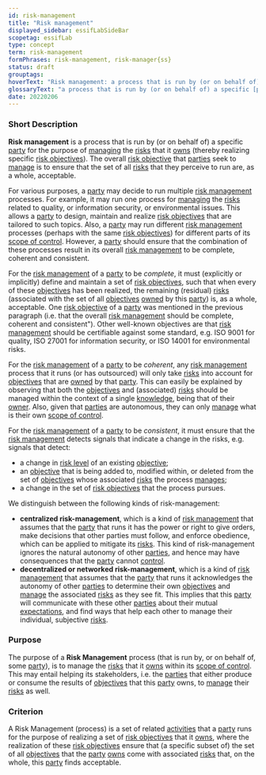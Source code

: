 ```yaml
---
id: risk-management
title: "Risk management"
displayed_sidebar: essifLabSideBar
scopetag: essifLab
type: concept
term: risk-management
formPhrases: risk-management, risk-manager{ss}
status: draft
grouptags:
hoverText: "Risk management: a process that is run by (or on behalf of) a specific Party for the purpose of Managing the Risks that it Owns (thereby realizing specific Risk Objectives)."
glossaryText: "a process that is run by (or on behalf of) a specific [party](@) for the purpose of [managing](management@) the [risk](@) that it [owns](@) (thereby realizing specific [risk objectives](risk-objective@))."
date: 20220206
---
```


### Short Description
**Risk management** is a process that is run by (or on behalf of) a specific [party](@) for the purpose of [managing](management@) the [risks](@) that it [owns](@) (thereby realizing specific [risk objectives](risk-objective@)). The overall [risk objective](@) that [parties](@) seek to [manage](management@) is to ensure that the set of all [risks](@) that they perceive to run are, as a whole, acceptable.

For various purposes, a [party](@) may decide to run multiple [risk management](@) processes. For example, it may run one process for [managing](management@) the [risks](@) related to quality, or information security, or environmental issues. This allows a [party](@) to design, maintain and realize [risk objectives](risk-objective@) that are tailored to such topics. Also, a [party](@) may run different [risk management](@) processes (perhaps with the same [risk objectives](risk-objective@)) for different parts of its [scope of control](@). However, a [party](@) should ensure that the combination of these processes result in its overall [risk management](@) to be complete, coherent and consistent.

For the [risk management](@) of a [party](@) to be *complete*, it must (explicitly or implicitly) define and maintain a set of [risk objectives](risk-objective@), such that when every of these [objectives](@) has been realized, the remaining (residual) [risks](@) (associated with the set of all [objectives](@) [owned](@) by this [party](@)) is, as a whole, acceptable. One [risk objective](@) of a [party](@) was mentioned in the previous paragraph (i.e. that the overall [risk management](@) should be complete, coherent and consistent"). Other well-known objectives are that [risk management](@) should be certifiable against some standard, e.g. ISO 9001 for quality, ISO 27001 for information security, or ISO 14001 for environmental risks.

For the [risk management](@) of a [party](@) to be *coherent*, any [risk management](@) process that it runs (or has outsourced) will only take [risks](@) into account for [objectives](@) that are [owned](@) by that [party](@). This can easily be explained by observing that both the [objectives](@) and (associated) [risks](@) should be managed within the context of a single [knowledge](@), being that of their [owner](@). Also, given that [parties](@) are autonomous, they can only [manage](management@) what is their own [scope of control](@).

For the [risk management](@) of a [party](@) to be *consistent*, it must ensure that the [risk management](@) detects signals that indicate a change in the risks, e.g. signals that detect:
- a change in [risk level](@) of an existing [objective](@);
- an [objective](@) that is being added to, modified within, or deleted from the set of [objectives](@) whose associated [risks](@) the process [manages](management@);
- a change in the set of [risk objectives](risk-objective@) that the process pursues.

We distinguish between the following kinds of risk-management:
- **centralized risk-management**, which is a kind of [risk management](@) that assumes that the [party](@) that runs it has the power or right to give orders, make decisions that other parties must follow, and enforce obedience, which can be applied to mitigate its [risks](@). This kind of risk-management ignores the natural autonomy of other [parties](@), and hence may have consequences that the [party](@) cannot [control](controller@).
- **decentralized or networked risk-management**, which is a kind of [risk management](@) that assumes that the [party](@) that runs it acknowledges the autonomy of other [parties](@) to determine their own [objectives](@) and [manage](management@) the associated [risks](@) as they see fit. This implies that this [party](@) will communicate with these other [parties](@) about their mutual [expectations](@), and find ways that help each other to manage their individual, subjective [risks](@).

### Purpose
The purpose of a **Risk Management** process (that is run by, or on behalf of, some [party](@)), is to manage the [risks](@) that it [owns](@) within its [scope of control](@). This may entail helping its stakeholders, i.e. the [parties](@) that either produce or consume the results of [objectives](@) that this [party](@) owns, to [manage](management@) their [risks](@) as well.

### Criterion
A Risk Management (process) is a set of related [activities](@) that a [party](@) runs for the purpose of realizing a set of [risk objectives](risk-objective@) that it [owns](@), where the realization of these [risk objectives](risk-objective@) ensure that (a specific subset of) the set of all [objectives](@) that the [party](@) [owns](@) come with associated [risks](@) that, on the whole, this [party](@) finds acceptable.